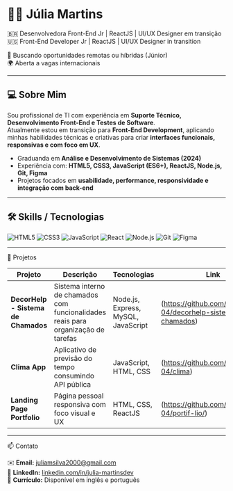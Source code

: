 # 👩‍💻 Júlia Martins

🇧🇷 Desenvolvedora Front-End Jr | ReactJS | UI/UX Designer em transição  
🇺🇸 Front-End Developer Jr | ReactJS | UI/UX Designer in transition  

🎯 Buscando oportunidades remotas ou híbridas (Júnior)  
🌍 Aberta a vagas internacionais  

---

## 💻 Sobre Mim

Sou profissional de TI com experiência em **Suporte Técnico, Desenvolvimento Front-End e Testes de Software**.  
Atualmente estou em transição para **Front-End Development**, aplicando minhas habilidades técnicas e criativas para criar **interfaces funcionais, responsivas e com foco em UX**.  

- Graduanda em **Análise e Desenvolvimento de Sistemas (2024)**  
- Experiência com: **HTML5, CSS3, JavaScript (ES6+), ReactJS, Node.js, Git, Figma**  
- Projetos focados em **usabilidade, performance, responsividade e integração com back-end**  

---

## 🛠 Skills / Tecnologias

![HTML5](https://img.shields.io/badge/HTML5-E34F26?style=flat-square&logo=html5&logoColor=white) 
![CSS3](https://img.shields.io/badge/CSS3-1572B6?style=flat-square&logo=css3&logoColor=white) 
![JavaScript](https://img.shields.io/badge/JavaScript-F7DF1E?style=flat-square&logo=javascript&logoColor=black) 
![React](https://img.shields.io/badge/React-61DAFB?style=flat-square&logo=react&logoColor=black) 
![Node.js](https://img.shields.io/badge/Node.js-339933?style=flat-square&logo=node.js&logoColor=white) 
![Git](https://img.shields.io/badge/Git-F05032?style=flat-square&logo=git&logoColor=white) 
![Figma](https://img.shields.io/badge/Figma-F24E1E?style=flat-square&logo=figma&logoColor=white)  

---

📂 Projetos

| Projeto | Descrição | Tecnologias | Link |
|---------|-----------|-------------|------|
| **DecorHelp - Sistema de Chamados** | Sistema interno de chamados com funcionalidades reais para organização de tarefas | Node.js, Express, MySQL, JavaScript | (https://github.com/juhmartins-04/decorhelp-sistema-chamados)|
| **Clima App** | Aplicativo de previsão do tempo consumindo API pública | JavaScript, HTML, CSS | (https://github.com/juhmartins-04/clima) 
**Landing Page Portfolio** | Página pessoal responsiva com foco visual e UX | HTML, CSS, ReactJS | (https://github.com/juhmartins-04/portif-lio/)

---

📫 Contato

✉️ **Email:** juliamsilva2000@gmail.com  
🔗 **LinkedIn:** [linkedin.com/in/julia-martinsdev](www.linkedin.com/in/julia-martinsdev)  
📄 **Currículo:** Disponível em inglês e português  

